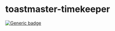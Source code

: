 # toastmaster-timekeeper
[![Generic badge](https://img.shields.io/badge/Angular-v11-red.svg)](https://v11.angular.io/docs)
